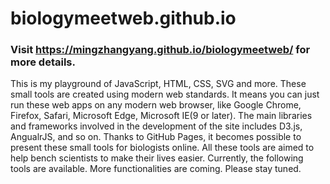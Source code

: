 # biologymeetweb.github.io

### Visit https://mingzhangyang.github.io/biologymeetweb/ for more details.

This is my playground of JavaScript, HTML, CSS, SVG and more. These small tools are created using modern web standards. It means you can just run these web apps on any modern web browser, like Google Chrome, Firefox, Safari, Microsoft Edge, Microsoft IE(9 or later). The main libraries and frameworks involved in the development of the site includes D3.js, AngualrJS, and so on. Thanks to GitHub Pages, it becomes possible to present these small tools for biologists online. All these tools are aimed to help bench scientists to make their lives easier. Currently, the following tools are available. More functionalities are coming. Please stay tuned.